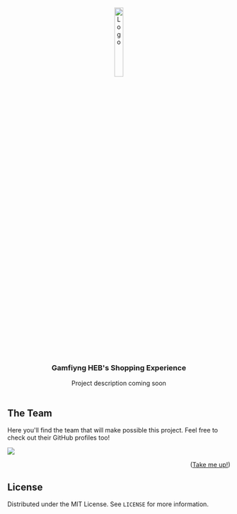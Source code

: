 <!-- Brandon Hdz -->
<!-- Ivan -->
<!-- Ricardo Rdz -->

<a name="readme-top"></a>
<!-- Test -->
<!-- PROJECT LOGO -->
<br />
<div align="center">
  <a target="_blank" href="https://github.com/Axel3246/Smart-TrafficAgent-TEC">
    <img src="https://lh3.googleusercontent.com/E-F4LA5tWkNo1kmN4JgJlfdTr-fjNlNHLA69_H41S1cP7q2lzDJkchx_ANx6lbgPWGof6ytNHwNUf0qELh73H7zXBw0R19hY-z1IJD-iyiFI_MP1PJFKttohQYHWbit_WJnHA2PmHk9GkHuqQlT2bNgKzFMQyfw_oeHHxgq-VpfNxdNQXI-4r_6r5GLmmMdMgBoVNCRjt2q7s7OdJOdTkvHejPRbhiXEkmEjzGA8d2cHbfKOJcRJrSXkhzOh7PEFpfbu3jXhJNEQAbQ-gryaFyNorOxo2LpZK5jNqYMqgG4pgMhpcv6_810RQU3H53f22CQzYV9UR0KKxmiwdL9BQugGufOSgeAxAjEQk2nIsDLTjTUplRrjzWN4_lbigYyWHbA_yPbKEwcp_crti4k4TRcu8dYOh7sL6M6mnRrhVRBTBwIjXHqI7TlSU5RrZCtiMSXqqS7gM3q6Eb8VfSFVIBijMzDPthJ14e0amEAbG5MhfiGV4_YSpQJcqa7sSUJX5EVCuBh7BDxs3ST5_R8YW_6hueGVXm3168viuKsmwtYU0j7MoU7v5QUjq8xo67LkquW1eTjLJd7VU28SiHyB1qT8HDS7hRyeKzm8WNZy87rEk51UWcA1KPH14bNqWpZjQIswo3IhqPVBI3iebGpavYuk2cWERj2yahgRcfmvIdLIn7GU2_ZdLxc9LiWwkEHvyNx-o72slRBBPOnweiKXq15KFr334jvj7LiwRqXZcCNWACsboAOE-zUdsZZqcJeU2lVxCHJyZ_7TeW_sDKzYF3PsW95jqEWshbW818hFKYC19sJ74kOWwuNYLjKyq022xoEPjlaFt50neoYzUP0cfRL9-mHARoCEck9VpnhQWRyaEcdJ9f05UTFdcoiOmcT0pKt-mlByhh-kTgZ5sz_ZDXGsn25cJmuK4spaCFFoqXuJqzIDDSbLXKG-7Kr20FeMimkqMxNs7-SqdjzxAJCjr2vF-_91pYafstQsm-LXN7HsBtNFNCaTJbvnen2Ki-nvncLjGvmxVKtxOcuxID9L7lFj9EsYEtWkEH23yjuPOLf1RwSflnwTbZMkk9Y=w1446-h1462-s-no?authuser=0" alt="Logo" width="20%" height="20%">
  </a>

<h3 align="center">Gamfiyng HEB's Shopping Experience</h3>

  <p align="center">
    Project description coming soon
    <br /><br />
  </p>
</div>


<!-- CONTRIBUTING -->
## The Team

Here you'll find the team that will make possible this project. Feel free to check out their GitHub profiles too!

<a href="https://github.com/axel3246/wikoopa/graphs/contributors">
  <img src="https://contrib.rocks/image?repo=axel3246/wikoopa" />
</a>

<p align="right">(<a href="#readme-top">Take me up!</a>)</p>

<!-- LICENSE -->
## License

Distributed under the MIT License. See `LICENSE` for more information.

<!-- Lau Hdz -->


